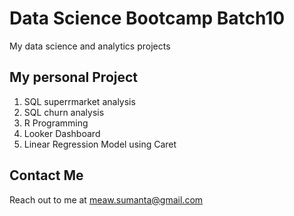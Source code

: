 # Data Science Bootcamp Batch10
My data science and analytics projects

## My personal Project
1. SQL superrmarket analysis
2. SQL churn analysis
3. R Programming
4. Looker Dashboard
5. Linear Regression Model using Caret

## Contact Me
Reach out to me at meaw.sumanta@gmail.com

